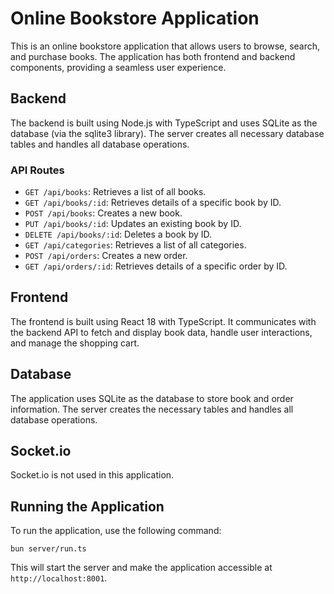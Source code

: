 
# Online Bookstore Application

This is an online bookstore application that allows users to browse, search, and purchase books. The application has both frontend and backend components, providing a seamless user experience.

## Backend

The backend is built using Node.js with TypeScript and uses SQLite as the database (via the sqlite3 library). The server creates all necessary database tables and handles all database operations.

### API Routes

- `GET /api/books`: Retrieves a list of all books.
- `GET /api/books/:id`: Retrieves details of a specific book by ID.
- `POST /api/books`: Creates a new book.
- `PUT /api/books/:id`: Updates an existing book by ID.
- `DELETE /api/books/:id`: Deletes a book by ID.
- `GET /api/categories`: Retrieves a list of all categories.
- `POST /api/orders`: Creates a new order.
- `GET /api/orders/:id`: Retrieves details of a specific order by ID.

## Frontend

The frontend is built using React 18 with TypeScript. It communicates with the backend API to fetch and display book data, handle user interactions, and manage the shopping cart.

## Database

The application uses SQLite as the database to store book and order information. The server creates the necessary tables and handles all database operations.

## Socket.io

Socket.io is not used in this application.

## Running the Application

To run the application, use the following command:

```
bun server/run.ts
```

This will start the server and make the application accessible at `http://localhost:8001`.

